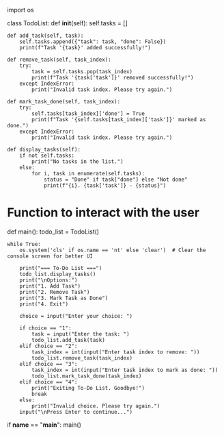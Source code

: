 import os

class TodoList:
    def __init__(self):
        self.tasks = []

    def add_task(self, task):
        self.tasks.append({"task": task, "done": False})
        print(f"Task '{task}' added successfully!")

    def remove_task(self, task_index):
        try:
            task = self.tasks.pop(task_index)
            print(f"Task '{task['task']}' removed successfully!")
        except IndexError:
            print("Invalid task index. Please try again.")

    def mark_task_done(self, task_index):
        try:
            self.tasks[task_index]['done'] = True
            print(f"Task '{self.tasks[task_index]['task']}' marked as done.")
        except IndexError:
            print("Invalid task index. Please try again.")

    def display_tasks(self):
        if not self.tasks:
            print("No tasks in the list.")
        else:
            for i, task in enumerate(self.tasks):
                status = "Done" if task["done"] else "Not done"
                print(f"{i}. {task['task']} - {status}")

# Function to interact with the user
def main():
    todo_list = TodoList()

    while True:
        os.system('cls' if os.name == 'nt' else 'clear')  # Clear the console screen for better UI

        print("=== To-Do List ===")
        todo_list.display_tasks()
        print("\nOptions:")
        print("1. Add Task")
        print("2. Remove Task")
        print("3. Mark Task as Done")
        print("4. Exit")
        
        choice = input("Enter your choice: ")
        
        if choice == "1":
            task = input("Enter the task: ")
            todo_list.add_task(task)
        elif choice == "2":
            task_index = int(input("Enter task index to remove: "))
            todo_list.remove_task(task_index)
        elif choice == "3":
            task_index = int(input("Enter task index to mark as done: "))
            todo_list.mark_task_done(task_index)
        elif choice == "4":
            print("Exiting To-Do List. Goodbye!")
            break
        else:
            print("Invalid choice. Please try again.")
        input("\nPress Enter to continue...")

if __name__ == "__main__":
    main()

